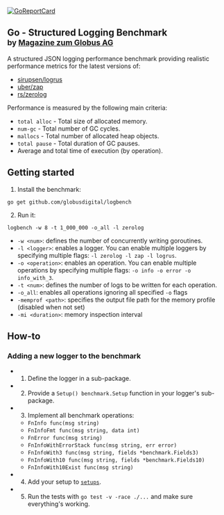 <a href="https://goreportcard.com/report/github.com/globusdigital/logbench">
  <img src="https://goreportcard.com/badge/github.com/globusdigital/logbench" alt="GoReportCard">
</a>

<h2>
  <span>Go - Structured Logging Benchmark</span>
  <br>
  <sub>by <a href="globus.ch">Magazine zum Globus AG</a></sub>
</h2>

A structured JSON logging performance benchmark providing realistic performance metrics for the latest versions of:
- [sirupsen/logrus](https://github.com/sirupsen/logrus)
- [uber/zap](https://github.com/uber-go/zap)
- [rs/zerolog](https://github.com/rs/zerolog)

Performance is measured by the following main criteria:
- `total alloc` - Total size of allocated memory.
- `num-gc` - Total number of GC cycles.
- `mallocs` - Total number of allocated heap objects.
- `total pause` - Total duration of GC pauses.
- Average and total time of execution (by operation).


## Getting started

1. Install the benchmark:
```
go get github.com/globusdigital/logbench
```

2. Run it:
```
logbench -w 8 -t 1_000_000 -o_all -l zerolog
```

- `-w <num>`: defines the number of concurrently writing goroutines.
- `-l <logger>`: enables a logger.
You can enable multiple loggers by specifying multiple flags: `-l zerolog -l zap -l logrus`.
- `-o <operation>`: enables an operation.
You can enable multiple operations by specifying multiple flags: `-o info -o error -o info_with_3`.
- `-t <num>`: defines the number of logs to be written for each operation.
- `-o_all`: enables all operations ignoring all specified `-o` flags
- `-memprof <path>`: specifies the output file path for the memory profile (disabled when not set)
- `-mi <duration>`: memory inspection interval

## How-to
### Adding a new logger to the benchmark
- 1. Define the logger in a sub-package.
- 2. Provide a `Setup() benchmark.Setup` function in your logger's sub-package.
- 3. Implement all benchmark operations:
  - `FnInfo func(msg string)`
  - `FnInfoFmt func(msg string, data int)`
  - `FnError func(msg string)`
  - `FnInfoWithErrorStack func(msg string, err error)`
  - `FnInfoWith3 func(msg string, fields *benchmark.Fields3)`
  - `FnInfoWith10 func(msg string, fields *benchmark.Fields10)`
  - `FnInfoWith10Exist func(msg string)`
- 4. Add your setup to [`setups`](https://github.com/globusdigital/logbench/blob/eff659cfb1eb06b1d139db6735b2b2ce6944632c/main.go#L21).
- 5. Run the tests with `go test -v -race ./...` and make sure everything's working.

